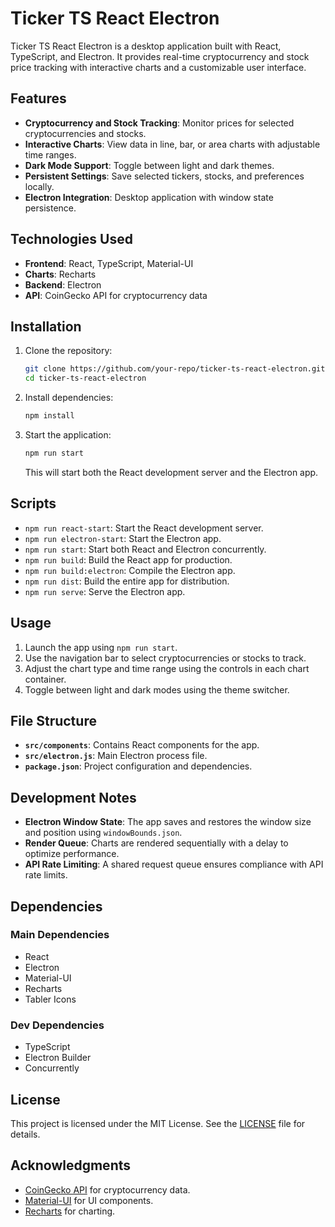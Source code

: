 # Ticker TS React Electron

Ticker TS React Electron is a desktop application built with React, TypeScript, and Electron. It provides real-time cryptocurrency and stock price tracking with interactive charts and a customizable user interface.

## Features

- **Cryptocurrency and Stock Tracking**: Monitor prices for selected cryptocurrencies and stocks.
- **Interactive Charts**: View data in line, bar, or area charts with adjustable time ranges.
- **Dark Mode Support**: Toggle between light and dark themes.
- **Persistent Settings**: Save selected tickers, stocks, and preferences locally.
- **Electron Integration**: Desktop application with window state persistence.

## Technologies Used

- **Frontend**: React, TypeScript, Material-UI
- **Charts**: Recharts
- **Backend**: Electron
- **API**: CoinGecko API for cryptocurrency data

## Installation

1. Clone the repository:
   ```bash
   git clone https://github.com/your-repo/ticker-ts-react-electron.git
   cd ticker-ts-react-electron
   ```

2. Install dependencies:
   ```bash
   npm install
   ```

3. Start the application:
   ```bash
   npm run start
   ```

   This will start both the React development server and the Electron app.

## Scripts

- `npm run react-start`: Start the React development server.
- `npm run electron-start`: Start the Electron app.
- `npm run start`: Start both React and Electron concurrently.
- `npm run build`: Build the React app for production.
- `npm run build:electron`: Compile the Electron app.
- `npm run dist`: Build the entire app for distribution.
- `npm run serve`: Serve the Electron app.

## Usage

1. Launch the app using `npm run start`.
2. Use the navigation bar to select cryptocurrencies or stocks to track.
3. Adjust the chart type and time range using the controls in each chart container.
4. Toggle between light and dark modes using the theme switcher.

## File Structure

- **`src/components`**: Contains React components for the app.
- **`src/electron.js`**: Main Electron process file.
- **`package.json`**: Project configuration and dependencies.

## Development Notes

- **Electron Window State**: The app saves and restores the window size and position using `windowBounds.json`.
- **Render Queue**: Charts are rendered sequentially with a delay to optimize performance.
- **API Rate Limiting**: A shared request queue ensures compliance with API rate limits.

## Dependencies

### Main Dependencies
- React
- Electron
- Material-UI
- Recharts
- Tabler Icons

### Dev Dependencies
- TypeScript
- Electron Builder
- Concurrently

## License

This project is licensed under the MIT License. See the [LICENSE](LICENSE) file for details.

## Acknowledgments

- [CoinGecko API](https://www.coingecko.com/en/api) for cryptocurrency data.
- [Material-UI](https://mui.com/) for UI components.
- [Recharts](https://recharts.org/) for charting.

